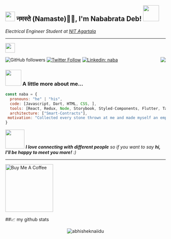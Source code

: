 <h2><img src="https://emojis.slackmojis.com/emojis/images/1531849430/4246/blob-sunglasses.gif?1531849430" width="30"/> नमस्ते (Namaste)🙏🏻, I'm Nababrata Deb! <img src="https://media.giphy.com/media/12oufCB0MyZ1Go/giphy.gif" width="50"></h2>
<p><em>Electrical Engineer Student at <a href="https://www.nita.ac.in/">NIT Agartala
  

----------


</a><img src="https://media.giphy.com/media/WUlplcMpOCEmTGBtBW/giphy.gif" width="30"> 
</em></p>

<p align="left">
  <a href="https://github.com/MacroPower/MacroPower">
   <img src="https://64.media.tumblr.com/e1f1c97123ae217eb731500e502e0083/tumblr_n9dxcikmIU1qc9zfzo7_r1_250.gif" align="right">
  </a>
</p>

![GitHub followers](https://img.shields.io/github/followers/nababrata12?label=Follow&style=social)
[![Twitter Follow](https://img.shields.io/twitter/follow/NabanrataNFTart?label=Follow)](https://twitter.com/NabanrataNFTart)
[![Linkedin: naba](https://img.shields.io/badge/-naba-blue?style=flat-square&logo=Linkedin&logoColor=white&link=https://www.linkedin.com/in/nababratadeb/)](https://www.linkedin.com/in/nababratadeb/)

### <img src="https://media.giphy.com/media/VgCDAzcKvsR6OM0uWg/giphy.gif" width="50"> A little more about me...  

```javascript
const naba = {
  pronouns: "he" | "his",
  code: [Javascript, Dart, HTML, CSS, ],
  tools: [React, Redux, Node, Storybook, Styled-Components, Flutter, Tailwind],
  architecture: ["Smart-Contracts"],
 motivation: "Collected every stone thrown at me and made myself an empire"
}
```

<img src="https://media.giphy.com/media/LnQjpWaON8nhr21vNW/giphy.gif" width="60"> <em><b>I love connecting with different people</b> so if you want to say <b>hi, I'll be happy to meet you more!</b> :)</em>

---

<a href="https://www.buymeacoffee.com/nababrata17" target="_blank"><img src="https://cdn.buymeacoffee.com/buttons/v2/default-red.png" alt="Buy Me A Coffee" width="150" ></a>


##📈 my github stats

<p align="center"> <img src="https://github-readme-stats.vercel.app/api?username=abhisheknaiidu&show_icons=true&theme=gotham" alt="abhisheknaiidu" />





